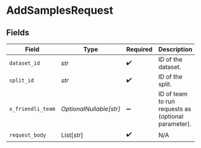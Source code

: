 # AddSamplesRequest


## Fields

| Field                                               | Type                                                | Required                                            | Description                                         |
| --------------------------------------------------- | --------------------------------------------------- | --------------------------------------------------- | --------------------------------------------------- |
| `dataset_id`                                        | *str*                                               | :heavy_check_mark:                                  | ID of the dataset.                                  |
| `split_id`                                          | *str*                                               | :heavy_check_mark:                                  | ID of the split.                                    |
| `x_friendli_team`                                   | *OptionalNullable[str]*                             | :heavy_minus_sign:                                  | ID of team to run requests as (optional parameter). |
| `request_body`                                      | List[*str*]                                         | :heavy_check_mark:                                  | N/A                                                 |
